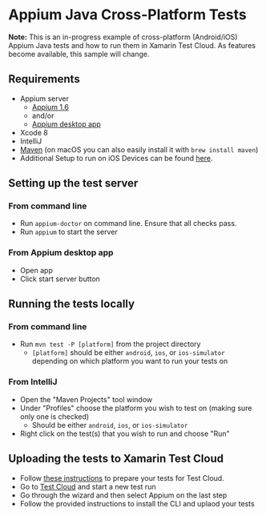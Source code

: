 # Appium Java Cross-Platform Tests

**Note:** This is an in-progress example of cross-platform (Android/iOS) Appium Java tests and how to run them in Xamarin Test Cloud. As features become available, this sample will change.

## Requirements

+ Appium server
    + [Appium 1.6](https://www.npmjs.com/package/appium)
    + and/or
    + [Appium desktop app](http://appium.io/downloads.html)
+ Xcode 8
+ IntelliJ
+ [Maven](https://maven.apache.org/index.html) (on macOS you can also easily install it with `brew install maven`)
+ Additional Setup to run on iOS Devices can be found [here](http://appium.io/slate/en/master/?ruby#appium-on-real-ios-devices).

## Setting up the test server

### From command line

+ Run `appium-doctor` on command line. Ensure that all checks pass.
+ Run `appium` to start the server

### From Appium desktop app

+ Open app
+ Click start server button

## Running the tests locally

### From command line

+ Run `mvn test -P [platform]` from the project directory
    + `[platform]` should be either `android`, `ios`, or `ios-simulator` depending on which platform you want to run your tests on

### From IntelliJ
+ Open the "Maven Projects" tool window
+ Under "Profiles" choose the platform you wish to test on (making sure only one is checked)
    + Should be either `android`, `ios`, or `ios-simulator`
+ Right click on the test(s) that you wish to run and choose "Run"

## Uploading the tests to Xamarin Test Cloud

+ Follow [these instructions](https://docs.microsoft.com/en-us/mobile-center/test-cloud/preparing-for-upload/appium) to prepare your tests for Test Cloud.
+ Go to [Test Cloud](https://testcloud.xamarin.com/) and start a new test run
+ Go through the wizard and then select Appium on the last step
+ Follow the provided instructions to install the CLI and uplaod your tests

